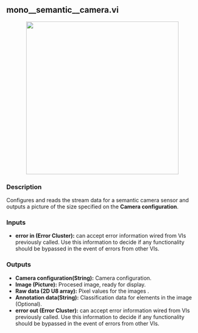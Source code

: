 ## mono__semantic__camera.vi
<p align="center">
<img src="https://github.com/monoDriveIO/client/raw/master/WikiPhotos/LV_client/sensors/mono__semantic__camerac.png" width="400"  />
</p>

### Description
Configures and reads the stream data for a semantic camera sensor and outputs a picture of the size specified on the **Camera configuration**.

### Inputs
- **error in (Error Cluster):** can accept error information wired from VIs previously called. Use this information to decide if any functionality should be bypassed in the event of errors from other VIs.


### Outputs
- **Camera configuration(String):** Camera configuration.
- **Image (Picture):** Procesed image, ready for display.
- **Raw data (2D U8 array):** Pixel values for the images .
- **Annotation data(String):** Classification data for elements in the image (Optional). 
- **error out (Error Cluster):** can accept error information wired from VIs previously called. Use this information to decide if any functionality should be bypassed in the event of errors from other VIs.
